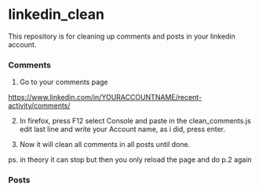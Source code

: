 # linkedin_clean

This repository is for cleaning up comments and posts in your linkedin account.


### Comments ###
1. Go to your comments page

https://www.linkedin.com/in/YOURACCOUNTNAME/recent-activity/comments/

2. In firefox, press F12 select Console and paste in the clean_comments.js
edit last line and write your Account name, as i did, press enter.

3. Now it will clean all comments in all posts until done.

ps. in theory it can stop but then you only reload the page and do p.2 again

### Posts ###

